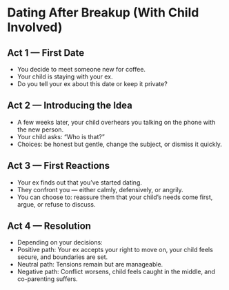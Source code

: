 # Dating After Breakup (With Child Involved)

## Act 1 — First Date
- You decide to meet someone new for coffee.
- Your child is staying with your ex.
- Do you tell your ex about this date or keep it private?

## Act 2 — Introducing the Idea
- A few weeks later, your child overhears you talking on the phone with the new person.
- Your child asks: “Who is that?”
- Choices: be honest but gentle, change the subject, or dismiss it quickly.

## Act 3 — First Reactions
- Your ex finds out that you’ve started dating.
- They confront you — either calmly, defensively, or angrily.
- You can choose to: reassure them that your child’s needs come first, argue, or refuse to discuss.

## Act 4 — Resolution
- Depending on your decisions:
- Positive path: Your ex accepts your right to move on, your child feels secure, and boundaries are set.
- Neutral path: Tensions remain but are manageable.
- Negative path: Conflict worsens, child feels caught in the middle, and co-parenting suffers.
